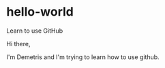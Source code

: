 # hello-world
Learn to use GitHub

Hi there,

I'm Demetris and I'm trying to learn how to use github.
